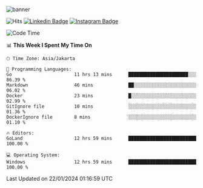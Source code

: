 ![banner](https://readme-typing-svg.herokuapp.com/?lines=Hello,+There!+👋;This+is+ryanbekhen....;Nice+to+meet+you!&center=false)

![Hits](https://hits.seeyoufarm.com/api/count/incr/badge.svg?url=https%3A%2F%2Fgithub.com%2Fryanbekhen%2Fhit-counter&count_bg=%2379C83D&title_bg=%23555555&icon=github.svg&icon_color=%23E7E7E7&title=Provile+views&edge_flat=true)
[![Linkedin Badge](https://img.shields.io/badge/-LinkedIn-0e76a8?style=flat-square&logo=Linkedin&logoColor=white)](https://linkedin.com/in/ryanbekhen)
[![Instagram Badge](https://img.shields.io/badge/-Instagram-e4405f?style=flat-square&logo=Instagram&logoColor=white)](https://instagram.com/ryanbekhen.dev/)

<!--START_SECTION:waka-->
![Code Time](http://img.shields.io/badge/Code%20Time-979%20hrs%2026%20mins-blue)

📊 **This Week I Spent My Time On** 

```text
🕑︎ Time Zone: Asia/Jakarta

💬 Programming Languages: 
Go                       11 hrs 13 mins      ██████████████████████░░░   86.39 % 
Markdown                 46 mins             ██░░░░░░░░░░░░░░░░░░░░░░░   06.02 % 
Docker                   23 mins             █░░░░░░░░░░░░░░░░░░░░░░░░   02.99 % 
GitIgnore file           10 mins             ░░░░░░░░░░░░░░░░░░░░░░░░░   01.36 % 
DockerIgnore file        8 mins              ░░░░░░░░░░░░░░░░░░░░░░░░░   01.10 % 

🔥 Editors: 
GoLand                   12 hrs 59 mins      █████████████████████████   100.00 % 

💻 Operating System: 
Windows                  12 hrs 59 mins      █████████████████████████   100.00 % 
```


 Last Updated on 22/01/2024 01:16:59 UTC
<!--END_SECTION:waka-->
